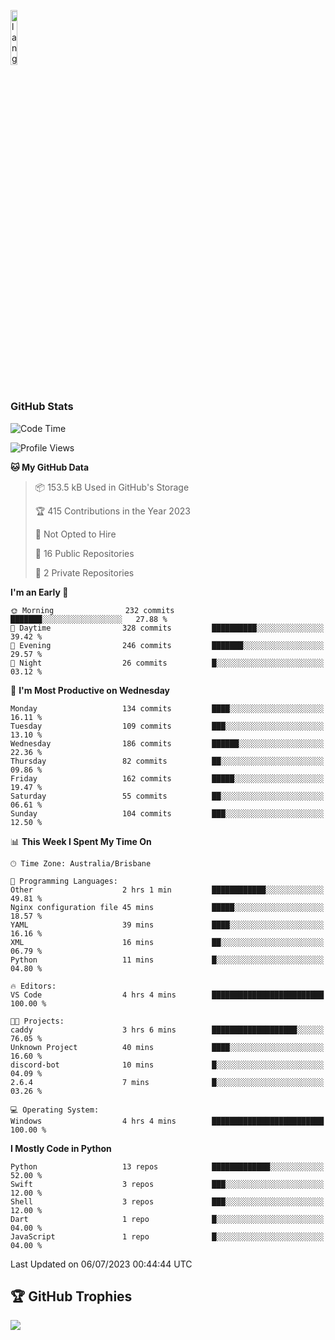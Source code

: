 <p align="left"><img width=15%" src="https://github.com/alansmathew/alansmathew/raw/master/lang.gif" alt="lang image here" /></p>

# <h3 align="left">GitHub Stats</h3>

<!--START_SECTION:waka-->
![Code Time](http://img.shields.io/badge/Code%20Time-276%20hrs%2040%20mins-blue)

![Profile Views](http://img.shields.io/badge/Profile%20Views-0-blue)

**🐱 My GitHub Data** 

> 📦 153.5 kB Used in GitHub's Storage 
 > 
> 🏆 415 Contributions in the Year 2023
 > 
> 🚫 Not Opted to Hire
 > 
> 📜 16 Public Repositories 
 > 
> 🔑 2 Private Repositories 
 > 
**I'm an Early 🐤** 

```text
🌞 Morning                232 commits         ███████░░░░░░░░░░░░░░░░░░   27.88 % 
🌆 Daytime                328 commits         ██████████░░░░░░░░░░░░░░░   39.42 % 
🌃 Evening                246 commits         ███████░░░░░░░░░░░░░░░░░░   29.57 % 
🌙 Night                  26 commits          █░░░░░░░░░░░░░░░░░░░░░░░░   03.12 % 
```
📅 **I'm Most Productive on Wednesday** 

```text
Monday                   134 commits         ████░░░░░░░░░░░░░░░░░░░░░   16.11 % 
Tuesday                  109 commits         ███░░░░░░░░░░░░░░░░░░░░░░   13.10 % 
Wednesday                186 commits         ██████░░░░░░░░░░░░░░░░░░░   22.36 % 
Thursday                 82 commits          ██░░░░░░░░░░░░░░░░░░░░░░░   09.86 % 
Friday                   162 commits         █████░░░░░░░░░░░░░░░░░░░░   19.47 % 
Saturday                 55 commits          ██░░░░░░░░░░░░░░░░░░░░░░░   06.61 % 
Sunday                   104 commits         ███░░░░░░░░░░░░░░░░░░░░░░   12.50 % 
```


📊 **This Week I Spent My Time On** 

```text
🕑︎ Time Zone: Australia/Brisbane

💬 Programming Languages: 
Other                    2 hrs 1 min         ████████████░░░░░░░░░░░░░   49.81 % 
Nginx configuration file 45 mins             █████░░░░░░░░░░░░░░░░░░░░   18.57 % 
YAML                     39 mins             ████░░░░░░░░░░░░░░░░░░░░░   16.16 % 
XML                      16 mins             ██░░░░░░░░░░░░░░░░░░░░░░░   06.79 % 
Python                   11 mins             █░░░░░░░░░░░░░░░░░░░░░░░░   04.80 % 

🔥 Editors: 
VS Code                  4 hrs 4 mins        █████████████████████████   100.00 % 

🐱‍💻 Projects: 
caddy                    3 hrs 6 mins        ███████████████████░░░░░░   76.05 % 
Unknown Project          40 mins             ████░░░░░░░░░░░░░░░░░░░░░   16.60 % 
discord-bot              10 mins             █░░░░░░░░░░░░░░░░░░░░░░░░   04.09 % 
2.6.4                    7 mins              █░░░░░░░░░░░░░░░░░░░░░░░░   03.26 % 

💻 Operating System: 
Windows                  4 hrs 4 mins        █████████████████████████   100.00 % 
```

**I Mostly Code in Python** 

```text
Python                   13 repos            █████████████░░░░░░░░░░░░   52.00 % 
Swift                    3 repos             ███░░░░░░░░░░░░░░░░░░░░░░   12.00 % 
Shell                    3 repos             ███░░░░░░░░░░░░░░░░░░░░░░   12.00 % 
Dart                     1 repo              █░░░░░░░░░░░░░░░░░░░░░░░░   04.00 % 
JavaScript               1 repo              █░░░░░░░░░░░░░░░░░░░░░░░░   04.00 % 
```




 Last Updated on 06/07/2023 00:44:44 UTC
<!--END_SECTION:waka-->

## 🏆 GitHub Trophies

![](https://github-profile-trophy.vercel.app/?username=samh06&theme=discord&no-frame=true&no-bg=false&margin-w=4)
